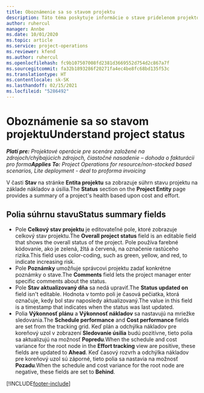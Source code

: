 ```yaml
---
title: Oboznámenie sa so stavom projektu
description: Táto téma poskytuje informácie o stave pridelenom projektom v aplikácii Dynamics 365 Project Operations.
author: ruhercul
manager: Annbe
ms.date: 10/01/2020
ms.topic: article
ms.service: project-operations
ms.reviewer: kfend
ms.author: ruhercul
ms.openlocfilehash: fc9b107507008fd2381d3669552d754d2c867a7f
ms.sourcegitcommit: fa32b1893286f20271fa4ec4be8fc68bd135f53c
ms.translationtype: HT
ms.contentlocale: sk-SK
ms.lasthandoff: 02/15/2021
ms.locfileid: "5286492"
---
```

# <a name="understand-project-status"></a><span data-ttu-id="77efd-103">Oboznámenie sa so stavom projektu</span><span class="sxs-lookup"><span data-stu-id="77efd-103">Understand project status</span></span>

<span data-ttu-id="77efd-104">_**Platí pre:** Projektové operácie pre scenáre založené na zdrojoch/chýbajúcich zdrojoch, čiastočné nasadenie – dohoda o fakturácii pro forma_</span><span class="sxs-lookup"><span data-stu-id="77efd-104">_**Applies To:** Project Operations for resource/non-stocked based scenarios, Lite deployment - deal to proforma invoicing_</span></span>


<span data-ttu-id="77efd-105">V časti **Stav** na stránke **Entita projektu** sa zobrazuje súhrn stavu projektu na základe nákladov a úsilia.</span><span class="sxs-lookup"><span data-stu-id="77efd-105">The **Status** section on the **Project Entity** page provides a summary of a project's health based upon cost and effort.</span></span>


## <a name="status-summary-fields"></a><span data-ttu-id="77efd-106">Polia súhrnu stavu</span><span class="sxs-lookup"><span data-stu-id="77efd-106">Status summary fields</span></span>

- <span data-ttu-id="77efd-107">Pole **Celkový stav projektu** je editovateľné pole, ktoré zobrazuje celkový stav projektu.</span><span class="sxs-lookup"><span data-stu-id="77efd-107">The **Overall project status** field is an editable field that shows the overall status of the project.</span></span> <span data-ttu-id="77efd-108">Pole používa farebné kódovanie, ako je zelená, žltá a červená, na označenie rastúceho rizika.</span><span class="sxs-lookup"><span data-stu-id="77efd-108">This field uses color-coding, such as green, yellow, and red, to indicate increasing risk.</span></span> 
- <span data-ttu-id="77efd-109">Pole **Poznámky** umožňuje správcovi projektu zadať konkrétne poznámky o stave.</span><span class="sxs-lookup"><span data-stu-id="77efd-109">The **Comments** field lets the project manager enter specific comments about the status.</span></span> 
- <span data-ttu-id="77efd-110">Pole **Stav aktualizovaný dňa** sa nedá upraviť.</span><span class="sxs-lookup"><span data-stu-id="77efd-110">The **Status updated on** field isn't editable.</span></span> <span data-ttu-id="77efd-111">Hodnota v tomto poli je časová pečiatka, ktorá označuje, kedy bol stav naposledy aktualizovaný.</span><span class="sxs-lookup"><span data-stu-id="77efd-111">The value in this field is a timestamp that indicates when the status was last updated.</span></span>
- <span data-ttu-id="77efd-112">Polia **Výkonnosť plánu** a **Výkonnosť nákladov** sa nastavujú na mriežke sledovania.</span><span class="sxs-lookup"><span data-stu-id="77efd-112">The **Schedule performance** and **Cost performance** fields are set from the tracking grid.</span></span> <span data-ttu-id="77efd-113">Keď plán a odchýlka nákladov pre koreňový uzol v zobrazení **Sledovanie úsilia** budú pozitívne, tieto polia sa aktualizujú na možnosť **Popredu**.</span><span class="sxs-lookup"><span data-stu-id="77efd-113">When the schedule and cost variance for the root node in the **Effort tracking** view are positive, these fields are updated to **Ahead**.</span></span> <span data-ttu-id="77efd-114">Keď časový rozvrh a odchýlka nákladov pre koreňový uzol sú záporné, tieto polia sa nastavia na možnosť **Pozadu**.</span><span class="sxs-lookup"><span data-stu-id="77efd-114">When the schedule and cost variance for the root node are negative, these fields are set to **Behind**.</span></span>


[!INCLUDE[footer-include](../includes/footer-banner.md)]